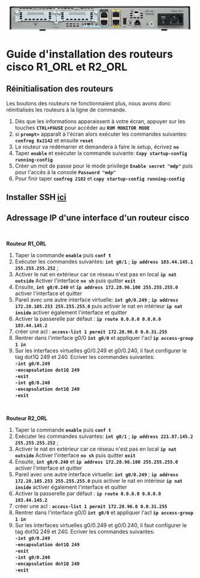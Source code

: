 ![routeurs](routeur.png)
# Guide d'installation des routeurs cisco R1_ORL et R2_ORL


## Réinitialisation des routeurs

Les boutons des routeurs ne fonctionnaient plus, nous avons donc réinitialisés les routeurs à la ligne de commande.

1. Dès que les informations apparaissent à votre écran, appuyer sur les touches **`CTRL+PAUSE`** pour accéder au **`ROM MONITOR MODE`**
2. si **`prompt>`** apparaît à l'écran alors exécuter les commandes suivantes: **`confreg 0x2142`** et ensuite **`reset`**
3. Le routeur va redémarrer et demandera à faire le setup, écrivez **`no`**
4. Taper **`enable`** et exécuter la commande suivante: **`Copy startup-config running-config`**
5. Créer un mot de passe pour le mode privilege **`Enable secret "mdp"`** puis pour l'accès à la console **`Password "mdp"`**
6. Pour finir taper **`confreg 2102`** et **`copy startup-config running-config`**

## Installer SSH [**ici**](/switch)

## Adressage IP d'une interface d'un routeur cisco 

<br>

**Routeur R1_ORL**

1. Taper la commande **`enable`** puis **`conf t`**
2. Exécuter les commandes suivantes: **`int g0/1`** ; **`ip address 183.44.145.1 255.255.255.252`** ;
3. Activer le nat en extérieur car ce réseau n'est pas en local **`ip nat outside`** Activer l'interface **`no sh`** puis quitter **`exit`**
4. Ensuite, **`int g0/0.240`** et **`ip address 172.28.96.100 255.255.255.0`** activer l'interface et quitter
5. Pareil avec une autre interface virtuelle: **`int g0/0.249`** ; **`ip address 172.28.105.253 255.255.255.0`** puis activer le nat en intérieur **`ip nat inside`** 
activer également l'interface et quitter
6. Activer la passerelle par défaut : **`ip route 0.0.0.0 0.0.0.0 183.44.145.2`**
7. créer une acl : **`access-list 1 permit 172.28.96.0 0.0.31.255`**
8. Rentrer dans l'interface g0/0 **`int g0/0`** et appliquer l'acl **`ip access-group 1 in`**
9. Sur les interfaces virtuelles g0/0.249 et g0/0.240, il faut configurer le tag dot1Q 249 et 240. Ecriver les commandes suivantes:<br>
            **`-int g0/0.249`**
            <br>
            **`-encapsulation dot1Q 249`**
            <br>
            **`-exit`**
            <br>
             **`-int g0/0.240`**
            <br>
            **`-encapsulation dot1Q 240`**
            <br>
            **`-exit`**
<br>

**Routeur R2_ORL**

1. Taper la commande **`enable`** puis **`conf t`**
2. Exécuter les commandes suivantes: **`int g0/1`** ; **`ip address 221.87.145.2 255.255.255.252`** ;
3. Activer le nat en extérieur car ce réseau n'est pas en local **`ip nat outside`** Activer l'interface **`no sh`** puis quitter **`exit`**
4. Ensuite, **`int g0/0.240`** et **`ip address 172.28.96.100 255.255.255.0`** activer l'interface et quitter
5. Pareil avec une autre interface virtuelle: **`int g0/0.249`** ; **`ip address 172.28.105.253 255.255.255.0`** puis activer le nat en intérieur **`ip nat inside`** 
activer également l'interface et quitter
6. Activer la passerelle par défaut : **`ip route 0.0.0.0 0.0.0.0 183.44.145.2`**
7. créer une acl : **`access-list 1 permit 172.28.96.0 0.0.31.255`**
8. Rentrer dans l'interface g0/0 **`int g0/0`** et appliquer l'acl **`ip access-group 1 in`**
9. Sur les interfaces virtuelles g0/0.249 et g0/0.240, il faut configurer le tag dot1Q 249 et 240. Ecriver les commandes suivantes:<br>
            **`-int g0/0.249`**
            <br>
            **`-encapsulation dot1Q 249`**
            <br>
            **`-exit`**
            <br>
             **`-int g0/0.240`**
            <br>
            **`-encapsulation dot1Q 240`**
            <br>
            **`-exit`**
